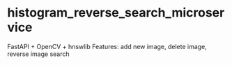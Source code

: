 # histogram_reverse_search_microservice
FastAPI + OpenCV + hnswlib
Features: add new image, delete image, reverse image search
